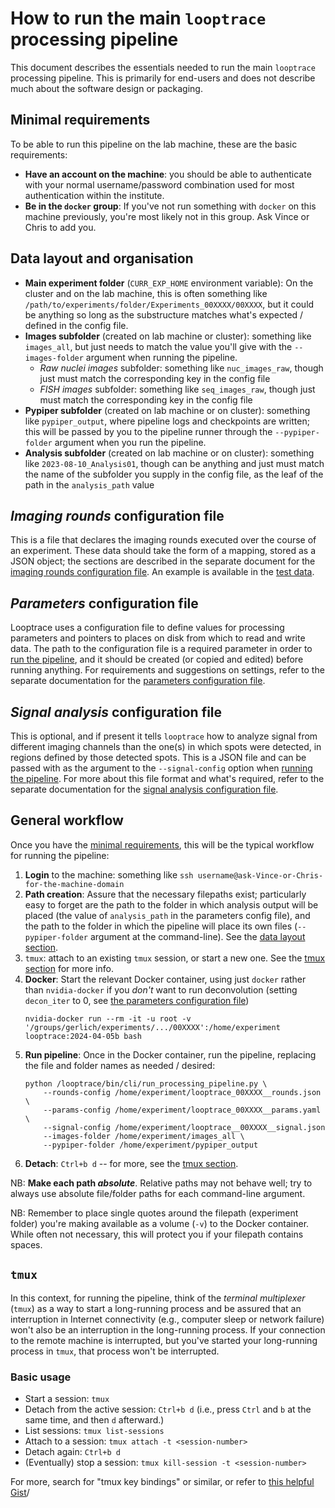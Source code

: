# How to run the main `looptrace` processing pipeline
This document describes the essentials needed to run the main `looptrace` processing pipeline. This is primarily for end-users and does not describe much about the software design or packaging.


## Minimal requirements
To be able to run this pipeline on the lab machine, these are the basic requirements:
* __Have an account on the machine__: you should be able to authenticate with your normal username/password combination used for most authentication within the institute.
* __Be in the `docker` group__: If you've not run something with `docker` on this machine previously, you're most likely not in this group. Ask Vince or Chris to add you.


## Data layout and organisation
* __Main experiment folder__ (`CURR_EXP_HOME` environment variable): On the cluster and on the lab machine, this is often something like `/path/to/experiments/folder/Experiments_00XXXX/00XXXX`, but it could be anything so long as the substructure matches what's expected / defined in the config file.
* __Images subfolder__ (created on lab machine or cluster): something like `images_all`, but just needs to match the value you'll give with the `--images-folder` argument when running the pipeline.
    * _Raw nuclei images_ subfolder: something like `nuc_images_raw`, though just must match the corresponding key in the config file
    * _FISH images_ subfolder: something like `seq_images_raw`, though just must match the corresponding key in the config file
* __Pypiper subfolder__ (created on lab machine or on cluster): something like `pypiper_output`, where pipeline logs and checkpoints are written; this will be passed by you to the pipeline runner through the `--pypiper-folder` argument when you run the pipeline.
* __Analysis subfolder__ (created on lab machine or on cluster): something like `2023-08-10_Analysis01`, though can be anything and just must match the name of the subfolder you supply in the config file, as the leaf of the path in the `analysis_path` value


## _Imaging rounds_ configuration file
This is a file that declares the imaging rounds executed over the course of an experiment.
These data should take the form of a mapping, stored as a JSON object; the sections are described in the separate document for the [imaging rounds configuration file](./imaging-rounds-configuration-file.md).
An example is available in the [test data](../src/test/resources/TestImagingRoundsConfiguration/example_imaging_round_configuration.json).


## _Parameters_ configuration file
Looptrace uses a configuration file to define values for processing parameters and pointers to places on disk from which to read and write data. 
The path to the configuration file is a required parameter in order to [run the pipeline](#general-workflow), and it should be created (or copied and edited) before running anything.
For requirements and suggestions on settings, refer to the separate documentation for the [parameters configuration file](./parameters-configuration-file.md).


## _Signal analysis_ configuration file
This is optional, and if present it tells `looptrace` how to analyze signal from different imaging channels than the one(s) in which spots were detected, in regions defined by those detected spots. 
This is a JSON file and can be passed with as the argument to the `--signal-config` option when [running the pipeline](#general-workflow). 
For more about this file format and what's required, refer to the separate documentation for the [signal analysis configuration file](./signal-analysis-configuration-file.md).


## General workflow
Once you have the [minimal requirements](#minimal-requirements), this will be the typical workflow for running the pipeline:
1. __Login__ to the machine: something like `ssh username@ask-Vince-or-Chris-for-the-machine-domain`
1. __Path creation__: Assure that the necessary filepaths exist; particularly easy to forget are the path to the folder in which analysis output will be placed (the value of `analysis_path` in the parameters config file), and the path to the folder in which the pipeline will place its own files (`--pypiper-folder` argument at the command-line). See the [data layout section](#data-layout-and-organisation).
1. `tmux`: attach to an existing `tmux` session, or start a new one. See the [tmux section](#tmux) for more info.
1. __Docker__: Start the relevant Docker container, using just `docker` rather than `nvidia-docker` if you _don't_ want to run deconvolution (setting `decon_iter` to $0$, see [the parameters configuration file](./parameters-configuration-file.md))
    ```shell
    nvidia-docker run --rm -it -u root -v '/groups/gerlich/experiments/.../00XXXX':/home/experiment looptrace:2024-04-05b bash
    ```
1. __Run pipeline__: Once in the Docker container, run the pipeline, replacing the file and folder names as needed / desired:
    ```shell
    python /looptrace/bin/cli/run_processing_pipeline.py \
        --rounds-config /home/experiment/looptrace_00XXXX__rounds.json \
        --params-config /home/experiment/looptrace_00XXXX__params.yaml  \
        --signal-config /home/experiment/looptrace__00XXXX__signal.json
        --images-folder /home/experiment/images_all \
        --pypiper-folder /home/experiment/pypiper_output
    ```
1. __Detach__: `Ctrl+b d` -- for more, see the [tmux section](#tmux).

NB: __Make each path _absolute___. Relative paths may not behave well; try to always use absolute file/folder paths for each command-line argument.

NB: Remember to place single quotes around the filepath (experiment folder) you're making available as a volume (`-v`) to the Docker container. 
While often not necessary, this will protect you if your filepath contains spaces.

## `tmux`
In this context, for running the pipeline, think of the _terminal multiplexer_ (`tmux`) as a way to start a long-running process and be assured that an interruption in Internet connectivity (e.g., computer sleep or network failure) won't also be an interruption in the long-running process. If your connection to the remote machine is interrupted, but you've started your long-running process in `tmux`, that process won't be interrupted.

### Basic usage
* Start a session: `tmux`
* Detach from the active session: `Ctrl+b d` (i.e., press `Ctrl` and `b` at the same time, and then `d` afterward.)
* List sessions: `tmux list-sessions`
* Attach to a session: `tmux attach -t <session-number>`
* Detach again: `Ctrl+b d`
* (Eventually) stop a session: `tmux kill-session -t <session-number>`

For more, search for "tmux key bindings" or similar, or refer to [this helpful Gist](https://gist.github.com/mloskot/4285396)/
